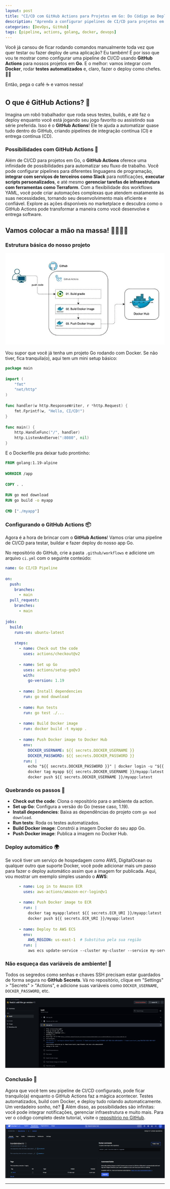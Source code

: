 ```yaml
---
layout: post
title: "CI/CD com GitHub Actions para Projetos em Go: Do Código ao Deploy"
description: "Aprenda a configurar pipelines de CI/CD para projetos em Go usando GitHub Actions, com integração de Docker, testes automatizados e deploy."
categories: [DevOps, GitHub]
tags: [pipeline, actions, golang, docker, devops]
---
```


Você já cansou de ficar rodando comandos manualmente toda vez que quer testar ou fazer deploy de uma aplicação? Eu também! É por isso que vou te mostrar como configurar uma pipeline de CI/CD usando **GitHub Actions** para nossos projetos em **Go**. E o melhor: vamos integrar com **Docker**, rodar **testes automatizados** e, claro, fazer o deploy como chefes. 🍕🤖

Então, pega o café ☕ e vamos nessa!

## O que é GitHub Actions? 🤔

Imagina um robô trabalhador que roda seus testes, builds, e até faz o deploy enquanto você está jogando seu jogo favorito ou assistindo sua série preferida. Isso é o **GitHub Actions**! Ele te ajuda a automatizar quase tudo dentro do GitHub, criando pipelines de integração contínua (CI) e entrega contínua (CD).

### Possibilidades com GitHub Actions 🚀

Além de CI/CD para projetos em Go, o **GitHub Actions** oferece uma infinidade de possibilidades para automatizar seu fluxo de trabalho. Você pode configurar pipelines para diferentes linguagens de programação, **integrar com serviços de terceiros como Slack** para notificações, **executar scripts personalizados**, e até mesmo **gerenciar tarefas de infraestrutura com ferramentas como Terraform**. Com a flexibilidade dos workflows YAML, você pode criar automações complexas que atendem exatamente às suas necessidades, tornando seu desenvolvimento mais eficiente e confiável. Explore as ações disponíveis no marketplace e descubra como o GitHub Actions pode transformar a maneira como você desenvolve e entrega software.

## Vamos colocar a mão na massa! 👩‍💻👨‍💻

### Estrutura básica do nosso projeto
![alt text](/assets/img/posts/docker-actions-diagram.png)

Vou supor que você já tenha um projeto Go rodando com Docker. Se não tiver, fica tranquila(o), aqui tem um mini setup básico:

```go
package main

import (
	"fmt"
	"net/http"
)

func handler(w http.ResponseWriter, r *http.Request) {
	fmt.Fprintf(w, "Hello, CI/CD!")
}

func main() {
	http.HandleFunc("/", handler)
	http.ListenAndServe(":8080", nil)
}
```

E o Dockerfile pra deixar tudo prontinho:

```Dockerfile
FROM golang:1.19-alpine

WORKDIR /app

COPY . .

RUN go mod download
RUN go build -o myapp

CMD ["./myapp"]
```

### Configurando o GitHub Actions 📦

Agora é a hora de brincar com o **GitHub Actions**! Vamos criar uma pipeline de CI/CD para testar, buildar e fazer deploy do nosso app Go.

No repositório do GitHub, crie a pasta `.github/workflows` e adicione um arquivo `ci.yml` com o seguinte conteúdo:

```yaml
name: Go CI/CD Pipeline

on:
  push:
    branches:
      - main
  pull_request:
    branches:
      - main

jobs:
  build:
    runs-on: ubuntu-latest

    steps:
      - name: Check out the code
        uses: actions/checkout@v2

      - name: Set up Go
        uses: actions/setup-go@v3
        with:
          go-version: 1.19

      - name: Install dependencies
        run: go mod download

      - name: Run tests
        run: go test ./...

      - name: Build Docker image
        run: docker build -t myapp .

      - name: Push Docker image to Docker Hub
        env:
          DOCKER_USERNAME: ${{ secrets.DOCKER_USERNAME }}
          DOCKER_PASSWORD: ${{ secrets.DOCKER_PASSWORD }}
        run: |
          echo "${{ secrets.DOCKER_PASSWORD }}" | docker login -u "${{ secrets.DOCKER_USERNAME }}" --password-stdin
          docker tag myapp ${{ secrets.DOCKER_USERNAME }}/myapp:latest
          docker push ${{ secrets.DOCKER_USERNAME }}/myapp:latest
```

### Quebrando os passos 🧩

- **Check out the code**: Clona o repositório para o ambiente da action.
- **Set up Go**: Configura a versão do Go (nesse caso, 1.19).
- **Install dependencies**: Baixa as dependências do projeto com `go mod download`.
- **Run tests**: Roda os testes automatizados.
- **Build Docker image**: Constrói a imagem Docker do seu app Go.
- **Push Docker image**: Publica a imagem no Docker Hub.

### Deploy automático 🌍

Se você tiver um serviço de hospedagem como AWS, DigitalOcean ou qualquer outro que suporte Docker, você pode adicionar mais um passo para fazer o deploy automático assim que a imagem for publicada. Aqui, vou mostrar um exemplo simples usando o **AWS**:

```yaml
      - name: Log in to Amazon ECR
        uses: aws-actions/amazon-ecr-login@v1

      - name: Push Docker image to ECR
        run: |
          docker tag myapp:latest ${{ secrets.ECR_URI }}/myapp:latest
          docker push ${{ secrets.ECR_URI }}/myapp:latest

      - name: Deploy to AWS ECS
        env:
          AWS_REGION: us-east-1  # Substitua pela sua região
        run: |
          aws ecs update-service --cluster my-cluster --service my-service --force-new-deployment --region $AWS_REGION

```


### Não esqueça das variáveis de ambiente! 🔐

Todos os segredos como senhas e chaves SSH precisam estar guardados de forma segura no **GitHub Secrets**. Vá no repositório, clique em "Settings" > "Secrets" > "Actions", e adicione suas variáveis como `DOCKER_USERNAME`, `DOCKER_PASSWORD`, etc.

![alt text](/assets/img/posts/actions-docker-running.png)

### Conclusão 🎉

Agora que você tem seu pipeline de CI/CD configurado, pode ficar tranquilo(a) enquanto o GitHub Actions faz a mágica acontecer. Testes automatizados, build com Docker, e deploy tudo rolando automaticamente. Um verdadeiro sonho, né? 💭 Além disso, as possibilidades são infinitas: você pode integrar notificações, gerenciar infraestrutura e muito mais. Para ver o código completo deste tutorial, visite o [repositório no GitHub](https://github.com/bl4ckw1d0w/go-docker-actions).

![alt text](/assets/img/posts/docker-hub.png)

---
